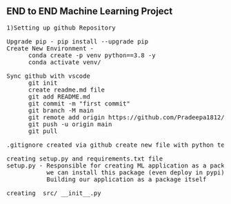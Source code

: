 ##  END to END Machine Learning Project
<pre>
1)Setting up github Repository

Upgrade pip - pip install --upgrade pip
Create New Environment - 
      conda create -p venv python==3.8 -y 
      conda activate venv/
      
Sync github with vscode
      git init
      create readme.md file
      git add README.md
      git commit -m "first commit"
      git branch -M main
      git remote add origin https://github.com/Pradeepa1812/Machine-Learning-Project.git
      git push -u origin main
      git pull

.gitignore created via github create new file with python template 

creating setup.py and requirements.txt file
setup.py - Responsible for creating ML application as a package
           we can install this package (even deploy in pypi) in our projects and can able to use
           Building our application as a package itself

creating  src/ __init__.py